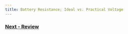 ```yaml
---
title: Battery Resistance; Ideal vs. Practical Voltage
---
```


<!--

see: http://www.electronics-tutorials.ws/dccircuits/voltage-source.html

-->


### [Next - Review](../Review)

<br/>